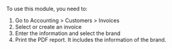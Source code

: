 To use this module, you need to:

1.  Go to Accounting \> Customers \> Invoices
2.  Select or create an invoice
3.  Enter the information and select the brand
4.  Print the PDF report. It includes the information of the brand.
